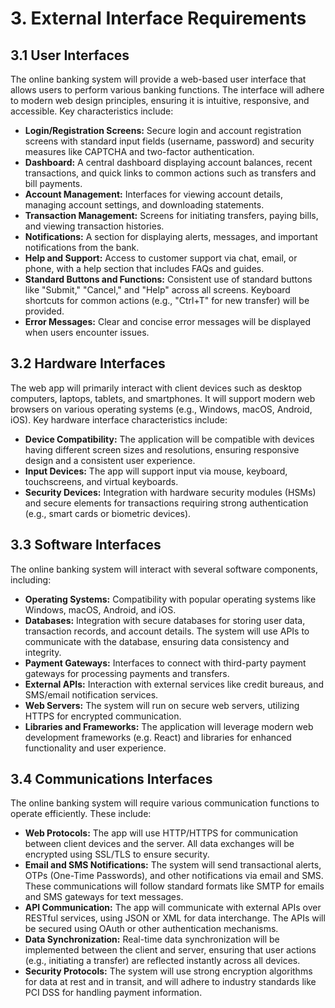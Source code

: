 # 3. External Interface Requirements

## 3.1 User Interfaces  
The online banking system will provide a web-based user interface that allows users to perform various banking functions. The interface will adhere to modern web design principles, ensuring it is intuitive, responsive, and accessible. Key characteristics include:

- **Login/Registration Screens:** Secure login and account registration screens with standard input fields (username, password) and security measures like CAPTCHA and two-factor authentication.
- **Dashboard:** A central dashboard displaying account balances, recent transactions, and quick links to common actions such as transfers and bill payments.
- **Account Management:** Interfaces for viewing account details, managing account settings, and downloading statements.
- **Transaction Management:** Screens for initiating transfers, paying bills, and viewing transaction histories.
- **Notifications:** A section for displaying alerts, messages, and important notifications from the bank.
- **Help and Support:** Access to customer support via chat, email, or phone, with a help section that includes FAQs and guides.
- **Standard Buttons and Functions:** Consistent use of standard buttons like "Submit," "Cancel," and "Help" across all screens. Keyboard shortcuts for common actions (e.g., "Ctrl+T" for new transfer) will be provided.
- **Error Messages:** Clear and concise error messages will be displayed when users encounter issues.

## 3.2 Hardware Interfaces  
The web app will primarily interact with client devices such as desktop computers, laptops, tablets, and smartphones. It will support modern web browsers on various operating systems (e.g., Windows, macOS, Android, iOS). Key hardware interface characteristics include:

- **Device Compatibility:** The application will be compatible with devices having different screen sizes and resolutions, ensuring responsive design and a consistent user experience.
- **Input Devices:** The app will support input via mouse, keyboard, touchscreens, and virtual keyboards.
- **Security Devices:** Integration with hardware security modules (HSMs) and secure elements for transactions requiring strong authentication (e.g., smart cards or biometric devices).

## 3.3 Software Interfaces  
The online banking system will interact with several software components, including:

- **Operating Systems:** Compatibility with popular operating systems like Windows, macOS, Android, and iOS.
- **Databases:** Integration with secure databases for storing user data, transaction records, and account details. The system will use APIs to communicate with the database, ensuring data consistency and integrity.
- **Payment Gateways:** Interfaces to connect with third-party payment gateways for processing payments and transfers.
- **External APIs:** Interaction with external services like credit bureaus, and SMS/email notification services.
- **Web Servers:** The system will run on secure web servers, utilizing HTTPS for encrypted communication.
- **Libraries and Frameworks:** The application will leverage modern web development frameworks (e.g. React) and libraries for enhanced functionality and user experience.

## 3.4 Communications Interfaces  
The online banking system will require various communication functions to operate efficiently. These include:

- **Web Protocols:** The app will use HTTP/HTTPS for communication between client devices and the server. All data exchanges will be encrypted using SSL/TLS to ensure security.
- **Email and SMS Notifications:** The system will send transactional alerts, OTPs (One-Time Passwords), and other notifications via email and SMS. These communications will follow standard formats like SMTP for emails and SMS gateways for text messages.
- **API Communication:** The app will communicate with external APIs over RESTful services, using JSON or XML for data interchange. The APIs will be secured using OAuth or other authentication mechanisms.
- **Data Synchronization:** Real-time data synchronization will be implemented between the client and server, ensuring that user actions (e.g., initiating a transfer) are reflected instantly across all devices.
- **Security Protocols:** The system will use strong encryption algorithms for data at rest and in transit, and will adhere to industry standards like PCI DSS for handling payment information.